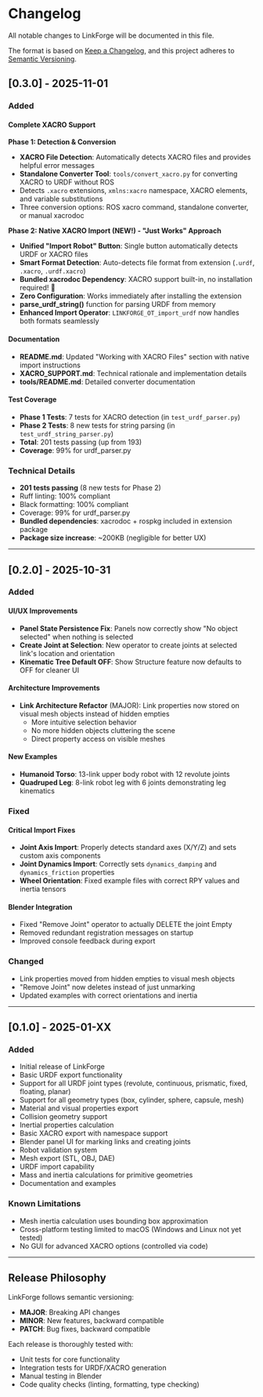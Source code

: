 # Changelog

All notable changes to LinkForge will be documented in this file.

The format is based on [Keep a Changelog](https://keepachangelog.com/en/1.0.0/),
and this project adheres to [Semantic Versioning](https://semver.org/spec/v2.0.0.html).

## [0.3.0] - 2025-11-01

### Added

#### Complete XACRO Support

**Phase 1: Detection & Conversion**
- **XACRO File Detection**: Automatically detects XACRO files and provides helpful error messages
- **Standalone Converter Tool**: `tools/convert_xacro.py` for converting XACRO to URDF without ROS
- Detects `.xacro` extensions, `xmlns:xacro` namespace, XACRO elements, and variable substitutions
- Three conversion options: ROS xacro command, standalone converter, or manual xacrodoc

**Phase 2: Native XACRO Import (NEW!) - "Just Works" Approach**
- **Unified "Import Robot" Button**: Single button automatically detects URDF or XACRO files
- **Smart Format Detection**: Auto-detects file format from extension (`.urdf`, `.xacro`, `.urdf.xacro`)
- **Bundled xacrodoc Dependency**: XACRO support built-in, no installation required! 🎉
- **Zero Configuration**: Works immediately after installing the extension
- **parse_urdf_string()** function for parsing URDF from memory
- **Enhanced Import Operator**: `LINKFORGE_OT_import_urdf` now handles both formats seamlessly

#### Documentation
- **README.md**: Updated "Working with XACRO Files" section with native import instructions
- **XACRO_SUPPORT.md**: Technical rationale and implementation details
- **tools/README.md**: Detailed converter documentation

#### Test Coverage
- **Phase 1 Tests**: 7 tests for XACRO detection (in `test_urdf_parser.py`)
- **Phase 2 Tests**: 8 new tests for string parsing (in `test_urdf_string_parser.py`)
- **Total**: 201 tests passing (up from 193)
- **Coverage**: 99% for urdf_parser.py

### Technical Details

- **201 tests passing** (8 new tests for Phase 2)
- Ruff linting: 100% compliant
- Black formatting: 100% compliant
- Coverage: 99% for urdf_parser.py
- **Bundled dependencies**: xacrodoc + rospkg included in extension package
- **Package size increase**: ~200KB (negligible for better UX)

---

## [0.2.0] - 2025-10-31

### Added

#### UI/UX Improvements
- **Panel State Persistence Fix**: Panels now correctly show "No object selected" when nothing is selected
- **Create Joint at Selection**: New operator to create joints at selected link's location and orientation
- **Kinematic Tree Default OFF**: Show Structure feature now defaults to OFF for cleaner UI

#### Architecture Improvements
- **Link Architecture Refactor** (MAJOR): Link properties now stored on visual mesh objects instead of hidden empties
  - More intuitive selection behavior
  - No more hidden objects cluttering the scene
  - Direct property access on visible meshes

#### New Examples
- **Humanoid Torso**: 13-link upper body robot with 12 revolute joints
- **Quadruped Leg**: 8-link robot leg with 6 joints demonstrating leg kinematics

### Fixed

#### Critical Import Fixes
- **Joint Axis Import**: Properly detects standard axes (X/Y/Z) and sets custom axis components
- **Joint Dynamics Import**: Correctly sets `dynamics_damping` and `dynamics_friction` properties
- **Wheel Orientation**: Fixed example files with correct RPY values and inertia tensors

#### Blender Integration
- Fixed "Remove Joint" operator to actually DELETE the joint Empty
- Removed redundant registration messages on startup
- Improved console feedback during export

### Changed
- Link properties moved from hidden empties to visual mesh objects
- "Remove Joint" now deletes instead of just unmarking
- Updated examples with correct orientations and inertia

---

## [0.1.0] - 2025-01-XX

### Added
- Initial release of LinkForge
- Basic URDF export functionality
- Support for all URDF joint types (revolute, continuous, prismatic, fixed, floating, planar)
- Support for all geometry types (box, cylinder, sphere, capsule, mesh)
- Material and visual properties export
- Collision geometry support
- Inertial properties calculation
- Basic XACRO export with namespace support
- Blender panel UI for marking links and creating joints
- Robot validation system
- Mesh export (STL, OBJ, DAE)
- URDF import capability
- Mass and inertia calculations for primitive geometries
- Documentation and examples

### Known Limitations
- Mesh inertia calculation uses bounding box approximation
- Cross-platform testing limited to macOS (Windows and Linux not yet tested)
- No GUI for advanced XACRO options (controlled via code)

---

## Release Philosophy

LinkForge follows semantic versioning:
- **MAJOR**: Breaking API changes
- **MINOR**: New features, backward compatible
- **PATCH**: Bug fixes, backward compatible

Each release is thoroughly tested with:
- Unit tests for core functionality
- Integration tests for URDF/XACRO generation
- Manual testing in Blender
- Code quality checks (linting, formatting, type checking)
